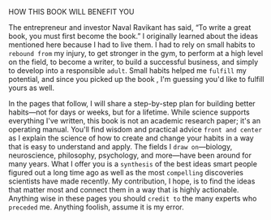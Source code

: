 HOW THIS BOOK WILL BENEFIT YOU

The entrepreneur and investor Naval Ravikant has said, “To write a
great book, you must first become the book.” I originally learned about
the ideas mentioned here because I had to live them. I had to rely on
small habits to `rebound from` my injury, to get stronger in the gym, to
perform at a high level on the field, to become a writer, to build a
successful business, and simply to develop into a responsible `adult`. 
Small habits helped me `fulfill` my potential, and since you picked up 
the book , I'm guessing you'd like to fulfill yours as well. 

In the pages that follow, I will share a step-by-step plan for building 
better habits—not for days or weeks, but for a lifetime. While science 
supports everything I've written, this book is not an academic research 
paper; it's an operating manual. You'll find wisdom and practical 
advice `front and center` as I explain the science of how to create and 
change your habits in a way that is easy to understand and apply. 
The fields I `draw on`—biology, neuroscience, philosophy, 
psychology, and more—have been around for many years. What I offer 
you is a `synthesis` of the best ideas smart people figured out a long 
time ago as well as the most `compelling` discoveries scientists have 
made recently. My contribution, I hope, is to find the ideas that matter 
most and connect them in a way that is highly actionable. Anything
wise in these pages you should `credit to` the many experts who 
`preceded` me. Anything foolish, assume it is my error. 